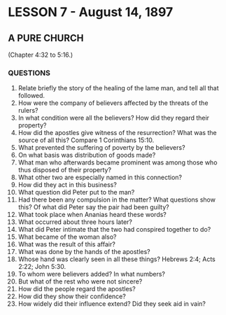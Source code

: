 # LESSON 7 - August 14, 1897

## A PURE CHURCH
(Chapter 4:32 to 5:16.)

### QUESTIONS

1. Relate briefly the story of the healing of the lame man, and tell all that followed.
2. How were the company of believers affected by the threats of the rulers?
3. In what condition were all the believers? How did they regard their property?
4. How did the apostles give witness of the resurrection? What was the source of all this? Compare 1 Corinthians 15:10.
5. What prevented the suffering of poverty by the believers?
6. On what basis was distribution of goods made?
7. What man who afterwards became prominent was among those who thus disposed of their property?
8. What other two are especially named in this connection?
9. How did they act in this business?
10. What question did Peter put to the man?
11. Had there been any compulsion in the matter? What questions show this? Of what did Peter say the pair had been guilty?
12. What took place when Ananias heard these words?
13. What occurred about three hours later?
14. What did Peter intimate that the two had conspired together to do?
15. What became of the woman also?
16. What was the result of this affair?
17. What was done by the hands of the apostles?
18. Whose hand was clearly seen in all these things? Hebrews 2:4; Acts 2:22; John 5:30.
19. To whom were believers added? In what numbers?
20. But what of the rest who were not sincere?
21. How did the people regard the apostles?
22. How did they show their confidence?
23. How widely did their influence extend? Did they seek aid in vain?